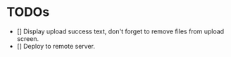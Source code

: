 # TODOs

- [] Display upload success text, don't forget to remove files from upload screen.
- [] Deploy to remote server.

